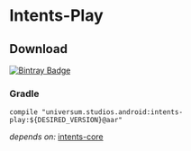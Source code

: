 Intents-Play
===============

## Download ##
[![Bintray Badge](https://api.bintray.com/packages/universum-studios/android/universum.studios.android%3Aintents/images/download.svg)](https://bintray.com/universum-studios/android/universum.studios.android%3Aintents/_latestVersion)

### Gradle ###

    compile "universum.studios.android:intents-play:${DESIRED_VERSION}@aar"

_depends on:_
[intents-core](https://github.com/universum-studios/android_intents/tree/master/library-core)